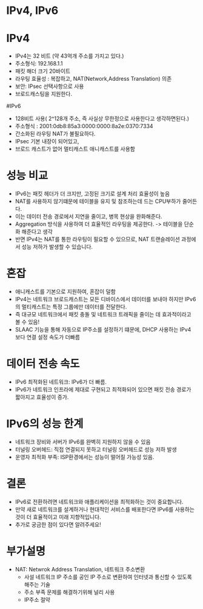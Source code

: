 # IPv4, IPv6

# IPv4
- IPv4는 32 비트 (약 43억개 주소를 가지고 있다.)
- 주소형식: 192.168.1.1
- 패킷 해더 크기 20바이트 
- 라우팅 효율성 : 복잡하고, NAT(Network,Address Translation) 의존
- 보안: IPsec 선택사항으로 사용 
- 브로드캐스팅을 지원한다.

#IPv6
- 128비트 사용( 2^128개 주소, 즉 사실상 무한정으로 사용한다고 생각하면된다.)
- 주소형식 : 	2001:0db8:85a3:0000:0000:8a2e:0370:7334
- 간소화된 라우팅 NAT가 불필요하다.
- IPsec 기본 내장이 되어있고, 
- 브로드 캐스트가 없어 멀티캐스트 애니캐스트를 사용함 


# 성능 비교
- IPv6는 패킷 헤더가 더 크지만, 고정된 크기로 설계 처리 효율성이 높음
- NAT를 사용하지 않기떄문에 테이블을 유지 및 참조하는데 드는 CPU부하가 줄어든다.
- 이는 데이터 전송 경로에서 지연을 줄이고, 병목 현상을 완화해준다. 
- Aggregation 방식을 사용하여 더 효율적인 라우팅을 제공한다. -> 테이블을 단순화 해준다고 생각
- 반면 IPv4는 NAT를 통한 라우팅이 필요할 수 있으므로, NAT 트랜슬레이션 과정에서 성능 저하가 발생할 수 있습니다.


# 혼잡 
- 애니캐스트를 기본으로 지원하여, 혼잡이 덜함 
- IPv4는 네트워크 브로드캐스트는 모든 디바이스에서 데이터를 보내야 하지만 IPv6의 멀티캐스트는 특정 그룹에만 데이터를 전달한다.
- 즉 대규모 네트워크에서 패킷 충돌 및 네트워크 트래픽을 줄이는 데 효과적이라고 볼 수 있음!
- SLAAC 기능을 통해 자동으로 IP주소를 설정하기 떄문에, DHCP 사용하는 IPv4 보다 연결 설정 속도가 더빠름 

# 데이터 전송 속도 
- IPv6 최적화된 네트워크: IPv6가 더 빠름. 
- IPv6가 네트워크 인프라에 제대로 구현되고 최적화되어 있으면 패킷 전송 경로가 짧아지고 효율성이 증가.


# IPv6의 성능 한계 
- 네트워크 장비와 서버가 IPv6를 완벽히 지원하지 않을 수 있음  
- 터널링 오버헤드: 직접 연결되지 못하고 터널링 오버헤드로 성능 저하 발생
- 운영자 최적화 부족: ISP환경에서는 성능이 떨어질 가능성 있음.


# 결론 
- IPv6로 전환하려면 네트워크와 애플리케이션을 최적화하는 것이 중요합니다. 
- 만약 새로 네트워크를 설계하거나 현대적인 서비스를 배포한다면 IPv6를 사용하는 것이 더 효율적이고 미래 지향적입니다. 
- 추가로 궁금한 점이 있다면 알려주세요!


# 부가설명 
- NAT: Netwrok Address Translation, 네트워크 주소변환 
  - 사설 네트워크 IP 주소를 공인 IP 주소로 변환하여 인터넷과 통신할 수 있도록 해주는 기술 
  - 주소 부족 문제를 해결하기위해 널리 사용
  - IP주소 절약 
